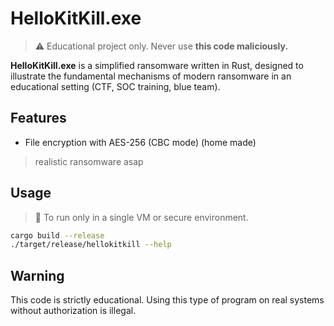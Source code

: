 # HelloKitKill.exe

> ⚠️ Educational project only. Never use **this code maliciously.**

**HelloKitKill.exe** is a simplified ransomware written in Rust, designed to illustrate the fundamental mechanisms of modern ransomware in an educational setting (CTF, SOC training, blue team).

## Features

- File encryption with AES-256 (CBC mode) (home made)

> realistic ransomware asap

## Usage

> 🧪 To run only in a single VM or secure environment.


```bash
cargo build --release
./target/release/hellokitkill --help
```

## Warning

This code is strictly educational. Using this type of program on real systems without authorization is illegal.
